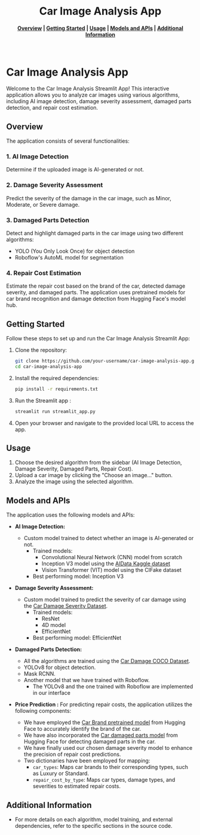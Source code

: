 <h1 align="center">
  <br>
  Car Image Analysis App
</h1>

<div align="center">
  <h4>
    <a href="#overview">Overview</a> |
    <a href="#getting-started">Getting Started</a> |
    <a href="#usage">Usage</a> |
    <a href="#models-and-apis">Models and APIs</a> |
    <a href="#additional-information">Additional Information</a>
  </h4>
</div>

<br>



# Car Image Analysis App

Welcome to the Car Image Analysis Streamlit App! This interactive application allows you to analyze car images using various algorithms, including AI image detection, damage severity assessment, damaged parts detection, and repair cost estimation.

## Overview

The application consists of several functionalities:

### 1. AI Image Detection

Determine if the uploaded image is AI-generated or not.

### 2. Damage Severity Assessment

Predict the severity of the damage in the car image, such as Minor, Moderate, or Severe damage.

### 3. Damaged Parts Detection

Detect and highlight damaged parts in the car image using two different algorithms:
   - YOLO (You Only Look Once) for object detection
   - Roboflow's AutoML model for segmentation

### 4. Repair Cost Estimation

Estimate the repair cost based on the brand of the car, detected damage severity, and damaged parts. The application uses pretrained models for car brand recognition and damage detection from Hugging Face's model hub.

## Getting Started

Follow these steps to set up and run the Car Image Analysis Streamlit App:

1. Clone the repository:

   ```bash
   git clone https://github.com/your-username/car-image-analysis-app.git
   cd car-image-analysis-app
2. Install the required dependencies:
    ```bash
   pip install -r requirements.txt
3. Run the Streamlit app :
    ```bash
    streamlit run streamlit_app.py
4. Open your browser and navigate to the provided local URL to access the app.

## Usage

1. Choose the desired algorithm from the sidebar (AI Image Detection, Damage Severity, Damaged Parts, Repair Cost).
2. Upload a car image by clicking the "Choose an image..." button.
3. Analyze the image using the selected algorithm.

## Models and APIs

The application uses the following models and APIs:

- **AI Image Detection:**
  - Custom model trained to detect whether an image is AI-generated or not.
    - Trained models:
      - Convolutional Neural Network (CNN) model from scratch
      - Inception V3 model using the [AIData Kaggle dataset](https://www.kaggle.com/datasets/derrickmwiti/aidata)
      - Vision Transformer (VIT) model using the CIFake dataset
    - Best performing model: Inception V3

- **Damage Severity Assessment:**
  - Custom model trained to predict the severity of car damage using the [Car Damage Severity Dataset](https://www.kaggle.com/datasets/prajwalbhamere/car-damage-severity-dataset).
    - Trained models:
      - ResNet
      - 4D model
      - EfficientNet 
    - Best performing model: EfficientNet

- **Damaged Parts Detection:**
  - All the algorithms are trained using the [Car Damage COCO Dataset](https://universe.roboflow.com/dan-vmm5z/car-damage-coco-dataset).
  - YOLOv8 for object detection.
  - Mask RCNN.
  - Another model that we have trained with Roboflow.
    - The YOLOv8 and the one trained with Roboflow are implemented in our interface
- **Price Prediction :**
For predicting repair costs, the application utilizes the following components:
  - We have employed the [Car Brand pretrained model](https://huggingface.co/dima806/car_brand_image_detection/tree/main/) from Hugging Face to accurately identify the brand of the car.
  - We have also incorporated the [Car damaged parts model](https://huggingface.co/dima806/car_brand_image_detection/tree/main/) from Hugging Face for detecting damaged parts in the car.
  - We have finally used our chosen damage severity model to enhance the precision of repair cost predictions.
  - Two dictionaries have been employed for mapping:
    - `car_types`: Maps car brands to their corresponding types, such as Luxury or Standard.
    - `repair_cost_by_type`: Maps car types, damage types, and severities to estimated repair costs.
  
## Additional Information
- For more details on each algorithm, model training, and external dependencies, refer to the specific sections in the source code.
